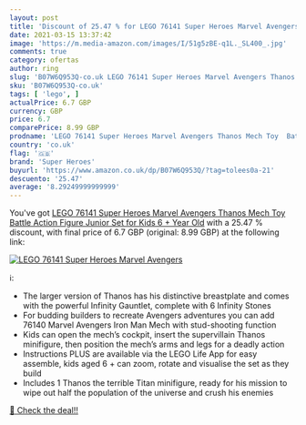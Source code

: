 ```yaml
---
layout: post
title: 'Discount of 25.47 % for LEGO 76141 Super Heroes Marvel Avengers '
date: 2021-03-15 13:37:42
image: 'https://m.media-amazon.com/images/I/51g5zBE-q1L._SL400_.jpg'
comments: true
category: ofertas
author: ring
slug: 'B07W6Q953Q-co.uk LEGO 76141 Super Heroes Marvel Avengers Thanos Mech Toy...'
sku: 'B07W6Q953Q-co.uk'
tags: [ 'lego', ]
actualPrice: 6.7 GBP
currency: GBP
price: 6.7
comparePrice: 8.99 GBP
prodname: 'LEGO 76141 Super Heroes Marvel Avengers Thanos Mech Toy  Battle Action Figure  Junior Set for Kids 6 + Year Old'
country: 'co.uk'
flag: '🇬🇧'
brand: 'Super Heroes'
buyurl: 'https://www.amazon.co.uk/dp/B07W6Q953Q/?tag=tolees0a-21'
descuento: '25.47'
average: '8.29249999999999'
---
```


You've got [LEGO 76141 Super Heroes Marvel Avengers Thanos Mech Toy  Battle Action Figure  Junior Set for Kids 6 + Year Old](https://www.amazon.co.uk/dp/B07W6Q953Q/?tag=tolees0a-21) with a  25.47 % discount, with final price of 6.7 GBP (original: 8.99 GBP) at the following link:

[![LEGO 76141 Super Heroes Marvel Avengers ](https://m.media-amazon.com/images/I/51g5zBE-q1L._SL400_.jpg)](https://www.amazon.co.uk/dp/B07W6Q953Q/?tag=tolees0a-21)

ℹ️:

- The larger version of Thanos has his distinctive breastplate and comes with the powerful Infinity Gauntlet, complete with 6 Infinity Stones
- For budding builders to recreate Avengers adventures you can add 76140 Marvel Avengers Iron Man Mech with stud-shooting function
- Kids can open the mech’s cockpit, insert the supervillain Thanos minifigure, then position the mech’s arms and legs for a deadly action
- Instructions PLUS are available via the LEGO Life App for easy assemble, kids aged 6 + can zoom, rotate and visualise the set as they build
- Includes 1 Thanos the terrible Titan minifigure, ready for his mission to wipe out half the population of the universe and crush his enemies

[🛒 Check the deal!!](https://www.amazon.co.uk/dp/B07W6Q953Q/?tag=tolees0a-21)
